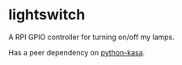 # lightswitch

A RPI GPIO controller for turning on/off my lamps.

Has a peer dependency on [python-kasa](https://github.com/python-kasa/python-kasa).
